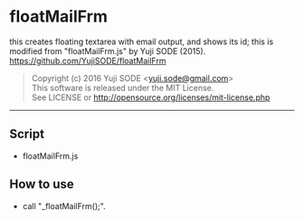 # floatMailFrm
this creates floating textarea with email output, and shows its id; this is modified from "floatMailFrm.js" by Yuji SODE (2015).  
https://github.com/YujiSODE/floatMailFrm

>Copyright (c) 2016 Yuji SODE \<yuji.sode@gmail.com\>  
>This software is released under the MIT License.  
>See LICENSE or http://opensource.org/licenses/mit-license.php
______

## Script
* floatMailFrm.js

## How to use
* call "_floatMailFrm();".
